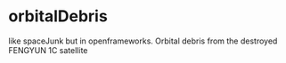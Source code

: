 # orbitalDebris
like spaceJunk but in openframeworks. Orbital debris from the destroyed FENGYUN 1C satellite
